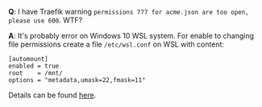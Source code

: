 **Q**: I have Traefik warning `permissions 777 for acme.json are too open, please use 600`. WTF?

**A**:
It's probably error on Windows 10 WSL system.
For enable to changing file permissions create a file `/etc/wsl.conf` on WSL with content:
```
[automount]
enabled = true
root    = /mnt/
options = "metadata,umask=22,fmask=11"
```

Details can be found [here](https://superuser.com/questions/1323645/unable-to-change-file-permissions-on-ubuntu-bash-for-windows-10).

